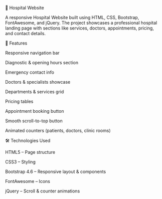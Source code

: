 🏥 Hospital Website

A responsive Hospital Website built using HTML, CSS, Bootstrap, FontAwesome, and jQuery.
The project showcases a professional hospital landing page with sections like services, doctors, appointments, pricing, and contact details.

🚀 Features

Responsive navigation bar

Diagnostic & opening hours section

Emergency contact info

Doctors & specialists showcase

Departments & services grid

Pricing tables

Appointment booking button

Smooth scroll-to-top button

Animated counters (patients, doctors, clinic rooms)

🛠️ Technologies Used

HTML5 – Page structure

CSS3 – Styling

Bootstrap 4.6 – Responsive layout & components

FontAwesome – Icons

jQuery – Scroll & counter animations
